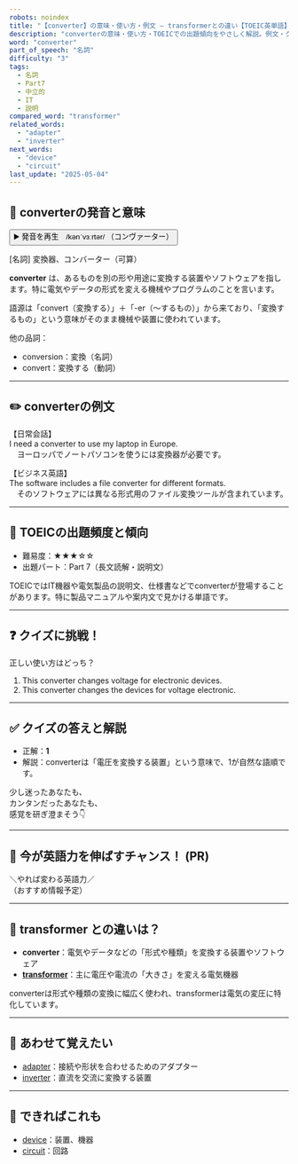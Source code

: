 ```yaml
---
robots: noindex
title: "【converter】の意味・使い方・例文 ― transformerとの違い【TOEIC英単語】"
description: "converterの意味・使い方・TOEICでの出題傾向をやさしく解説。例文・クイズ付きでtransformerとの違いもわかりやすく学べます。"
word: "converter"
part_of_speech: "名詞"
difficulty: "3"
tags:
  - 名詞
  - Part7
  - 中立的
  - IT
  - 説明
compared_word: "transformer"
related_words:
  - "adapter"
  - "inverter"
next_words:
  - "device"
  - "circuit"
last_update: "2025-05-04"
---
```


## 🔰 converterの発音と意味

<button class="play-audio" onclick="playTTS('converter')">
  <span class="play-audio-main">
    ▶️ 発音を再生　/kənˈvɜːrtər/
  </span>
  <span class="play-audio-sub">
    （コンヴァーター）
  </span>
</button>

[名詞] 変換器、コンバーター（可算）

**converter** は、あるものを別の形や用途に変換する装置やソフトウェアを指します。特に電気やデータの形式を変える機械やプログラムのことを言います。

語源は「convert（変換する）」＋「-er（～するもの）」から来ており、「変換するもの」という意味がそのまま機械や装置に使われています。

他の品詞：  
- conversion：変換（名詞）
- convert：変換する（動詞）

---

## ✏️ converterの例文

【日常会話】  
I need a converter to use my laptop in Europe.  
　ヨーロッパでノートパソコンを使うには変換器が必要です。

【ビジネス英語】  
The software includes a file converter for different formats.  
　そのソフトウェアには異なる形式用のファイル変換ツールが含まれています。

---

## 🎯 TOEICの出題頻度と傾向

- 難易度：★★★☆☆
- 出題パート：Part 7（長文読解・説明文）

TOEICではIT機器や電気製品の説明文、仕様書などでconverterが登場することがあります。特に製品マニュアルや案内文で見かける単語です。

---

## ❓ クイズに挑戦！

正しい使い方はどっち？

1. This converter changes voltage for electronic devices.  
2. This converter changes the devices for voltage electronic.

---

## ✅ クイズの答えと解説

- 正解：**1**
- 解説：converterは「電圧を変換する装置」という意味で、1が自然な語順です。

少し迷ったあなたも、  
カンタンだったあなたも、  
感覚を研ぎ澄まそう👇️

---

## 🚀 今が英語力を伸ばすチャンス！ (PR)

<div class="info-center">
＼やれば変わる英語力／<br>  
（おすすめ情報予定）
</div>

---

## 🤔  transformer との違いは？

- **converter**：電気やデータなどの「形式や種類」を変換する装置やソフトウェア
- **[transformer](/word/transformer)**：主に電圧や電流の「大きさ」を変える電気機器

converterは形式や種類の変換に幅広く使われ、transformerは電気の変圧に特化しています。

---

## 🧩 あわせて覚えたい

- [adapter](/word/adapter)：接続や形状を合わせるためのアダプター
- [inverter](/word/inverter)：直流を交流に変換する装置

---

## 📖 できればこれも

- [device](/word/device)：装置、機器
- [circuit](/word/circuit)：回路

<!-- cvid: aid39_bid28 -->
